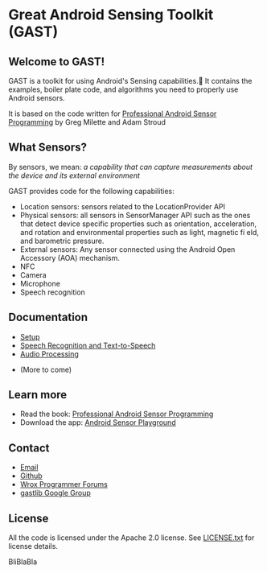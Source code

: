 # Great Android Sensing Toolkit (GAST)

## Welcome to GAST!

GAST is a toolkit for using Android's Sensing capabilities. It contains the examples, boiler plate code, and algorithms you need to properly use Android sensors.

It is based on the code written for [Professional Android Sensor Programming](http://www.wiley.com/WileyCDA/WileyTitle/productCd-1118183487.html) by Greg Milette and Adam Stroud

## What Sensors?

By sensors, we mean:
*a capability that can capture measurements about the device and its external environment*

GAST provides code for the following capabilities:

* Location sensors: sensors related to the LocationProvider API 
* Physical sensors: all sensors in SensorManager API such as the ones that detect device specific properties such as orientation, acceleration, and rotation
and environmental properties such as light, magnetic fi eld, and barometric pressure.
* External sensors: Any sensor connected using the Android Open Accessory (AOA) mechanism.
* NFC
* Camera
* Microphone
* Speech recognition


## Documentation

+ [Setup](https://github.com/gast-lib/gast-lib/blob/master/Setup.md)
+ [Speech Recognition and Text-to-Speech](https://github.com/gast-lib/gast-lib/blob/master/speech.md)
+ [Audio Processing](https://github.com/gast-lib/gast-lib/blob/master/audio.md)
* (More to come)

## Learn more

+ Read the book: [Professional Android Sensor Programming](http://www.wiley.com/WileyCDA/WileyTitle/productCd-1118183487.html)
+ Download the app: [Android Sensor Playground](https://play.google.com/store/apps/details?id=root.gast.playground)

## Contact
+ [Email](mailto:gastlib@gmail.com)
+ [Github](https://github.com/gast-lib)
+ [Wrox Programmer Forums](http://p2p.wrox.com/)
+ [gastlib Google Group](http://groups.google.com/group/gastlib)

## License

All the code is licensed under the Apache 2.0 license. See [LICENSE.txt](https://github.com/gast-lib/gast-lib/blob/master/LICENSE.txt) for license details.








BliBlaBla
